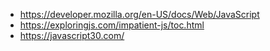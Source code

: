- https://developer.mozilla.org/en-US/docs/Web/JavaScript
- https://exploringjs.com/impatient-js/toc.html
- https://javascript30.com/
